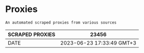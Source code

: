 # Proxies
    An automated scraped proxies from various sources

| SCRAPED PROXIES | 23456            |
|-----------------|---------------------------|
| DATE            | 2023-06-23 17:33:49 GMT+3          |
